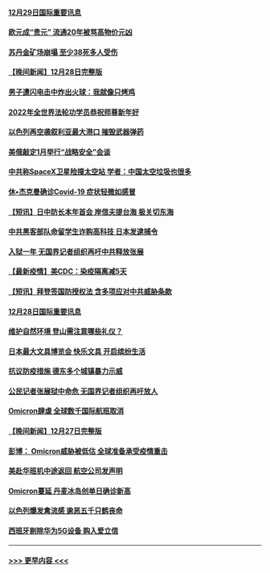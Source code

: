 #### [12月29日国际重要讯息](../pages/prog202/a103305814.md?t=12291900) 
#### [欧元成“贵元” 流通20年被骂高物价元凶](../pages/prog202/a103305743.md?t=12291900) 
#### [苏丹金矿场崩塌 至少38死多人受伤](../pages/prog202/a103305690.md?t=12291900) 
#### [【晚间新闻】12月28日完整版](../pages/prog202/a103305561.md?t=12291900) 
#### [男子遭闪电击中炸出火球：我就像只烤鸡](../pages/prog202/a103304866.md?t=12291900) 
#### [2022年全世界法轮功学员恭祝师尊新年好](../pages/prog202/a103305495.md?t=12291900) 
#### [以色列再空袭叙利亚最大港口 摧毁武器弹药](../pages/prog202/a103305368.md?t=12291900) 
#### [美俄敲定1月举行“战略安全”会谈](../pages/prog202/a103305384.md?t=12291900) 
#### [中共称SpaceX卫星险撞太空站 学者：中国太空垃圾也很多](../pages/prog202/a103305386.md?t=12291900) 
#### [休•杰克曼确诊Covid-19 症状轻微如感冒](../pages/prog202/a103305304.md?t=12291900) 
#### [【短讯】日中防长本年首会 岸信夫提台海 极关切东海](../pages/prog202/a103305156.md?t=12291900) 
#### [中共黑客部队命留学生诈购高科技 日本发逮捕令](../pages/prog202/a103305146.md?t=12291900) 
#### [入狱一年 无国界记者组织再吁中共释放张展](../pages/prog202/a103305179.md?t=12291900) 
#### [【最新疫情】美CDC：染疫隔离减5天](../pages/prog202/a103305167.md?t=12291900) 
#### [【短讯】拜登签国防授权法 含多项应对中共威胁条款](../pages/prog202/a103305158.md?t=12291900) 
#### [12月28日国际重要讯息](../pages/prog202/a103304955.md?t=12291900) 
#### [维护自然环境 登山需注意哪些礼仪？](../pages/prog202/a103304941.md?t=12291900) 
#### [日本最大文具博览会 快乐文具 开启缤纷生活](../pages/prog202/a103304933.md?t=12291900) 
#### [抗议防疫措施 德东多个城镇暴力示威](../pages/prog202/a103304838.md?t=12291900) 
#### [公民记者张展狱中命危 无国界记者组织再吁放人](../pages/prog202/a103304827.md?t=12291900) 
#### [Omicron肆虐 全球数千国际航班取消](../pages/prog202/a103304736.md?t=12291900) 
#### [【晚间新闻】12月27日完整版](../pages/prog202/a103304702.md?t=12291900) 
#### [彭博： Omicron威胁被低估 全球准备承受疫情重击](../pages/prog202/a103304565.md?t=12291900) 
#### [美赴华班机中途返回 航空公司发声明](../pages/prog202/a103304690.md?t=12291900) 
#### [Omicron蔓延 丹麦冰岛创单日确诊新高](../pages/prog202/a103304695.md?t=12291900) 
#### [以色列爆发禽流感 逾恶五千只鹤丧命](../pages/prog202/a103304653.md?t=12291900) 
#### [西班牙剔除华为5G设备 购入爱立信](../pages/prog202/a103304530.md?t=12291900) 

----
#### [ >>> 更早内容 <<< ](../indexes/prog202-earlier.md)
